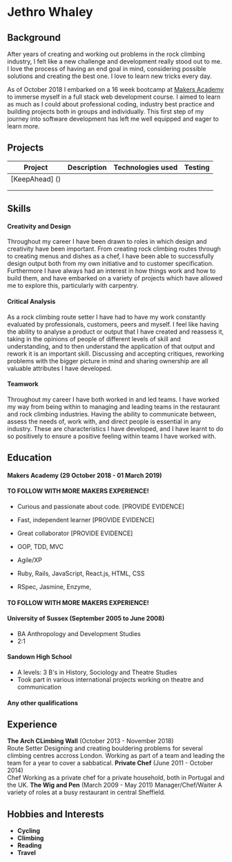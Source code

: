 # Jethro Whaley

## Background

After years of creating and working out problems in the rock climbing industry, I felt like a new challenge and development really stood out to me. I love the process of having an end goal in mind, considering possible solutions and creating the best one. I love to learn new tricks every day.

As of October 2018 I embarked on a 16 week bootcamp at [Makers Academy](https://makers.tech/) to immerse myself in a full stack web development course. I aimed to learn as much as I could about professional coding, industry best practice and building projects both in groups and individually. This first step of my journey into software development has left me well equipped and eager to learn more.

## Projects

|    **Project**   |**Description**       |**Technologies used**       |**Testing**       |
|:-----:|:-----:|:-----:|:-----:|
|   [KeepAhead] ()    |       |       |       |
|       |       |       |       |
|       |       |       |       | |


## Skills

#### Creativity and Design

Throughout my career I have been drawn to roles in which design and creativity have been important. From creating rock climbing routes through to creating menus and dishes as a chef, I have been able to successfully design output both from my own initiative and to customer specification. Furthermore I have always had an interest in how things work and how to build them, and have embarked on a variety of projects which have allowed me to explore this, particularly with carpentry.

#### Critical Analysis

As a rock climbing route setter I have had to have my work constantly evaluated by professionals, customers, peers and myself. I feel like having the ability to analyse a product or output that I have created and reassess it, taking in the opinions of people of different levels of skill and understanding, and to then understand the application of that output and rework it is an important skill. Discussing and accepting critiques, reworking problems with the bigger picture in mind and sharing ownership are all valuable attributes I have developed.

#### Teamwork

Throughout my career I have both worked in and led teams. I have worked my way from being within to managing and leading teams in the restaurant and rock climbing industries. Having the ability to communicate between, assess the needs of, work with, and direct people is essential in any industry. These are characteristics I have developed, and I have learnt to do so positively to ensure a positive feeling within teams I have worked with.

## Education

#### Makers Academy (29 October 2018 - 01 March 2019)

#### TO FOLLOW WITH MORE MAKERS EXPERIENCE!
- Curious and passionate about code. [PROVIDE EVIDENCE]
- Fast, independent learner [PROVIDE EVIDENCE]
- Great collaborator [PROVIDE EVIDENCE]

- OOP, TDD, MVC
- Agile/XP
- Ruby, Rails, JavaScript, React.js, HTML, CSS
- RSpec, Jasmine, Enzyme,
#### TO FOLLOW WITH MORE MAKERS EXPERIENCE!

#### University of Sussex (September 2005 to June 2008)

- BA Anthropology and Development Studies
- 2:1

#### Sandown High School

- A levels: 3 B's in History, Sociology and Theatre Studies
- Took part in various international projects working on theatre and communication

#### Any other qualifications

## Experience

**The Arch CLimbing Wall** (October 2013 - November 2018)    
Route Setter
Designing and creating bouldering problems for several climbing centres accross London. Working as part of a team and leading the team for a year to cover a sabbatical.
**Private Chef** (June 2011 - October 2014)   
Chef
Working as a private chef for a private household, both in Portugal and the UK.
**The Wig and Pen** (March 2009 - May 2011)
Manager/Chef/Waiter
A variety of roles at a busy restaurant in central Sheffield.

## Hobbies and Interests

- **Cycling**
- **Climbing**
- **Reading**
- **Travel**

